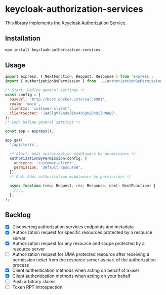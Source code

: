 # keycloak-authorization-services

This library implements the [Keycloak Authorization Service](https://www.keycloak.org/docs/latest/authorization_services/#_service_overview).

## Installation

```sh
npm install keycloak-authorization-services
```

## Usage

```js
import express, { NextFunction, Request, Response } from 'express';
import { authorizationByPermission } from '../authorizationByPermission';

/* Start: Define general settings */
const config = {
  baseUrl: 'http://host.docker.internal:8081',
  realm: 'main',
  clientId: 'customer-client',
  clientSecret: 'JaASlgV76n9a8IKx4oGgKi8h8ilHNAQ6',
};
/* End: Define general settings */

const app = express();

app.get(
  '/api/tests',

  /* Start: Adds authorization middleware by permissions */
  authorizationByPermission(config, {
    audience: 'customer-client',
    permission: 'Default Resource',
  }),
  /* End: Adds authorization middleware by permissions */

  async function (req: Request, res: Response, next: NextFunction) {
    //...
  },
);
```

## Backlog

- [x] Discovering authorization services endpoints and metadata
- [x] Authorization request for specific resources protected by a resource server
- [x] Authorization request for any resource and scope protected by a resource server
- [ ] Authorization request for UMA protected resource after receiving a permission ticket from the resource server as part of the authorization process
- [x] Client authentication methods when acting on behalf of a user
- [x] Client authentication methods when acting on your behalf
- [ ] Push arbitrary claims
- [ ] Token RPT introspection
